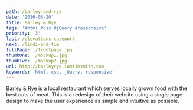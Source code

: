 ```yaml
---
path: /barley-and-rye
date: '2016-08-20'
title: Barley & Rye
tags: '#html #css #jQuery #responsive'
priority: '3'
last: /elevations-casework
next: /lindi-and-tim
fullPage: ./frontpage.jpg
thumbOne: ./mockup1.jpg
thumbTwo: ./mockup2.jpg
url: http://barleyrye.iamtimsmith.com
keywords: 'html, css, jQuery, responsive'
---
```


Barley & Rye is a local restaurant which serves locally grown food with the best cuts of meat. This is a redesign of their website using a single page design to make the user experience as simple and intuitive as possible.
